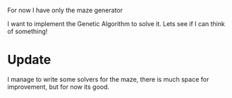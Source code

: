For now I have only the maze generator

I want to implement the Genetic Algorithm to solve it. Lets see if I can think of something!
# Update

I manage to write some solvers for the maze, there is much space for improvement, but for now its good.
